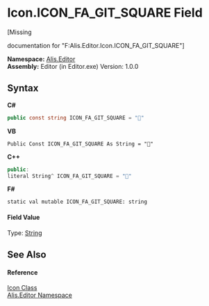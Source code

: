 # Icon.ICON_FA_GIT_SQUARE Field
 

\[Missing <summary> documentation for "F:Alis.Editor.Icon.ICON_FA_GIT_SQUARE"\]

**Namespace:**&nbsp;<a href="b150ade4-39de-a232-5f06-d3cdc1b2c538">Alis.Editor</a><br />**Assembly:**&nbsp;Editor (in Editor.exe) Version: 1.0.0

## Syntax

**C#**<br />
``` C#
public const string ICON_FA_GIT_SQUARE = ""
```

**VB**<br />
``` VB
Public Const ICON_FA_GIT_SQUARE As String = ""
```

**C++**<br />
``` C++
public:
literal String^ ICON_FA_GIT_SQUARE = ""
```

**F#**<br />
``` F#
static val mutable ICON_FA_GIT_SQUARE: string
```


#### Field Value
Type: <a href="https://docs.microsoft.com/dotnet/api/system.string" target="_blank">String</a>

## See Also


#### Reference
<a href="cc0f883c-67f8-f772-c6d7-a60b129f22a7">Icon Class</a><br /><a href="b150ade4-39de-a232-5f06-d3cdc1b2c538">Alis.Editor Namespace</a><br />